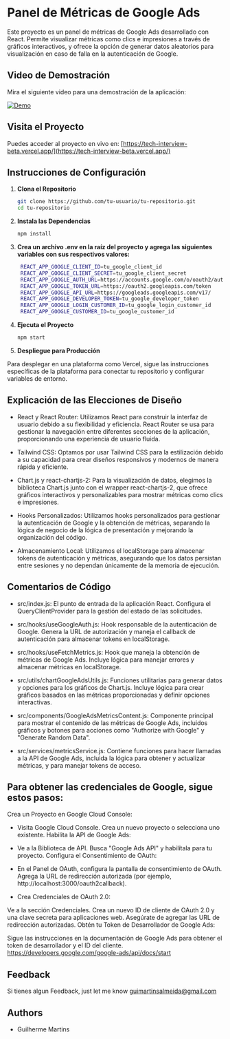 # Panel de Métricas de Google Ads

Este proyecto es un panel de métricas de Google Ads desarrollado con React. Permite visualizar métricas como clics e impresiones a través de gráficos interactivos, y ofrece la opción de generar datos aleatorios para visualización en caso de falla en la autenticación de Google.

## Video de Demostración

Mira el siguiente video para una demostración de la aplicación:

[![Demo](https://img.youtube.com/vi/qZasMI78HQo/hqdefault.jpg)](https://youtu.be/qZasMI78HQo)


## Visita el Proyecto

Puedes acceder al proyecto en vivo en: [https://tech-interview-beta.vercel.app/](https://tech-interview-beta.vercel.app/)

## Instrucciones de Configuración

1. **Clona el Repositorio**

   ```bash
   git clone https://github.com/tu-usuario/tu-repositorio.git
   cd tu-repositorio
2. **Instala las Dependencias**
   ```bash
   npm install

3. **Crea un archivo .env en la raíz del proyecto y agrega las siguientes variables con sus respectivos valores:**
   ```bash
    REACT_APP_GOOGLE_CLIENT_ID=tu_google_client_id
    REACT_APP_GOOGLE_CLIENT_SECRET=tu_google_client_secret
    REACT_APP_GOOGLE_AUTH_URL=https://accounts.google.com/o/oauth2/auth
    REACT_APP_GOOGLE_TOKEN_URL=https://oauth2.googleapis.com/token
    REACT_APP_GOOGLE_API_URL=https://googleads.googleapis.com/v17/
    REACT_APP_GOOGLE_DEVELOPER_TOKEN=tu_google_developer_token
    REACT_APP_GOOGLE_LOGIN_CUSTOMER_ID=tu_google_login_customer_id
    REACT_APP_GOOGLE_CUSTOMER_ID=tu_google_customer_id

4. **Ejecuta el Proyecto**
   ```bash
   npm start

5. **Despliegue para Producción**

Para desplegar en una plataforma como Vercel, sigue las instrucciones específicas de la plataforma para conectar tu repositorio y configurar variables de entorno.

## Explicación de las Elecciones de Diseño

- React y React Router: Utilizamos React para construir la interfaz de usuario debido a su flexibilidad y eficiencia. React Router se usa para gestionar la navegación entre diferentes secciones de la aplicación, proporcionando una experiencia de usuario fluida.

- Tailwind CSS: Optamos por usar Tailwind CSS para la estilización debido a su capacidad para crear diseños responsivos y modernos de manera rápida y eficiente.

- Chart.js y react-chartjs-2: Para la visualización de datos, elegimos la biblioteca Chart.js junto con el wrapper react-chartjs-2, que ofrece gráficos interactivos y personalizables para mostrar métricas como clics e impresiones.

- Hooks Personalizados: Utilizamos hooks personalizados para gestionar la autenticación de Google y la obtención de métricas, separando la lógica de negocio de la lógica de presentación y mejorando la organización del código.

- Almacenamiento Local: Utilizamos el localStorage para almacenar tokens de autenticación y métricas, asegurando que los datos persistan entre sesiones y no dependan únicamente de la memoria de ejecución.


## Comentarios de Código

- src/index.js: El punto de entrada de la aplicación React. Configura el QueryClientProvider para la gestión del estado de las solicitudes.

- src/hooks/useGoogleAuth.js: Hook responsable de la autenticación de Google. Genera la URL de autorización y maneja el callback de autenticación para almacenar tokens en localStorage.

- src/hooks/useFetchMetrics.js: Hook que maneja la obtención de métricas de Google Ads. Incluye lógica para manejar errores y almacenar métricas en localStorage.

- src/utils/chartGoogleAdsUtils.js: Funciones utilitarias para generar datos y opciones para los gráficos de Chart.js. Incluye lógica para crear gráficos basados en las métricas proporcionadas y definir opciones interactivas.

- src/components/GoogleAdsMetricsContent.js: Componente principal para mostrar el contenido de las métricas de Google Ads, incluidos gráficos y botones para acciones como "Authorize with Google" y "Generate Random Data".

- src/services/metricsService.js: Contiene funciones para hacer llamadas a la API de Google Ads, incluida la lógica para obtener y actualizar métricas, y para manejar tokens de acceso.



## Para obtener las credenciales de Google, sigue estos pasos:

Crea un Proyecto en Google Cloud Console:

- Visita Google Cloud Console.
  Crea un nuevo proyecto o selecciona uno existente.
   Habilita la API de Google Ads:

- Ve a la Biblioteca de API.
  Busca "Google Ads API" y habilítala para tu proyecto.
  Configura el Consentimiento de OAuth:

- En el Panel de OAuth, configura la pantalla de consentimiento de OAuth.
  Agrega la URL de redirección autorizada (por ejemplo, http://localhost:3000/oauth2callback).
- Crea Credenciales de OAuth 2.0:

Ve a la sección Credenciales.
Crea un nuevo ID de cliente de OAuth 2.0 y una clave secreta para aplicaciones web.
Asegúrate de agregar las URL de redirección autorizadas.
Obtén tu Token de Desarrollador de Google Ads:

Sigue las instrucciones en la documentación de Google Ads para obtener el token de desarrollador y el ID del cliente.
https://developers.google.com/google-ads/api/docs/start

## Feedback

Si tienes algun Feedback, just let me know guimartinsalmeida@gmail.com


## Authors

- Guilherme Martins

